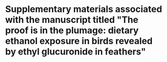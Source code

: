 # Supplementary materials associated with the manuscript titled "The proof is in the plumage: dietary ethanol exposure in birds revealed by ethyl glucuronide in feathers"
